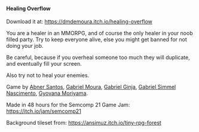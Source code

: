 #### Healing Overflow

Download it at: https://dmdemoura.itch.io/healing-overflow

You are a healer in an MMORPG, and of course the only healer in your noob filled party. Try to keep everyone alive, else you might get banned for not doing your job.

Be careful, because if you overheal someone too much they will duplicate, and eventually fill your screen.

Also try not to heal your enemies.

Game by [Abner Santos](https://github.com/AbnerSantos), [Gabriel Moura](https://github.com/dmdemoura), [Gabriel Ginja]( https://github.com/guaxininja09), [Gabriel Simmel Nascimento](https://github.com/galbrato), [Gyovana Moriyama](https://github.com/Gyovana-Moriyama).


Made in 48 hours for the Semcomp 21 Game Jam: https://itch.io/jam/semcomp21

Background tileset from: https://ansimuz.itch.io/tiny-rpg-forest
